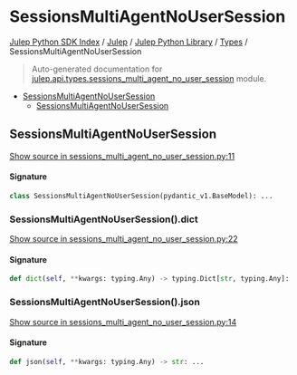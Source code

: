 # SessionsMultiAgentNoUserSession

[Julep Python SDK Index](../../../README.md#julep-python-sdk-index) / [Julep](../../index.md#julep) / [Julep Python Library](../index.md#julep-python-library) / [Types](./index.md#types) / SessionsMultiAgentNoUserSession

> Auto-generated documentation for [julep.api.types.sessions_multi_agent_no_user_session](../../../../../../../julep/api/types/sessions_multi_agent_no_user_session.py) module.

- [SessionsMultiAgentNoUserSession](#sessionsmultiagentnousersession)
  - [SessionsMultiAgentNoUserSession](#sessionsmultiagentnousersession-1)

## SessionsMultiAgentNoUserSession

[Show source in sessions_multi_agent_no_user_session.py:11](../../../../../../../julep/api/types/sessions_multi_agent_no_user_session.py#L11)

#### Signature

```python
class SessionsMultiAgentNoUserSession(pydantic_v1.BaseModel): ...
```

### SessionsMultiAgentNoUserSession().dict

[Show source in sessions_multi_agent_no_user_session.py:22](../../../../../../../julep/api/types/sessions_multi_agent_no_user_session.py#L22)

#### Signature

```python
def dict(self, **kwargs: typing.Any) -> typing.Dict[str, typing.Any]: ...
```

### SessionsMultiAgentNoUserSession().json

[Show source in sessions_multi_agent_no_user_session.py:14](../../../../../../../julep/api/types/sessions_multi_agent_no_user_session.py#L14)

#### Signature

```python
def json(self, **kwargs: typing.Any) -> str: ...
```